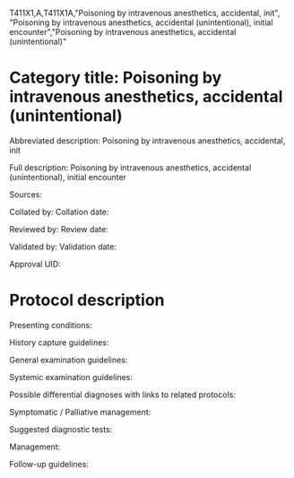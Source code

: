T411X1,A,T411X1A,"Poisoning by intravenous anesthetics, accidental, init", "Poisoning by intravenous anesthetics, accidental (unintentional), initial encounter","Poisoning by intravenous anesthetics, accidental (unintentional)"
# Category title: Poisoning by intravenous anesthetics, accidental (unintentional)

Abbreviated description: Poisoning by intravenous anesthetics, accidental, init

Full description: Poisoning by intravenous anesthetics, accidental (unintentional), initial encounter

Sources:

Collated by:
Collation date:

Reviewed by:
Review date:

Validated by:
Validation date:

Approval UID:

# Protocol description

Presenting conditions:

History capture guidelines:

General examination guidelines:

Systemic examination guidelines:

Possible differential diagnoses with links to related protocols:

Symptomatic / Palliative management:

Suggested diagnostic tests:

Management:

Follow-up guidelines:
